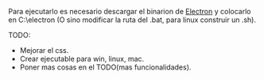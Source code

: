 Para ejecutarlo es necesario descargar el binarion de [Electron](https://github.com/electron/electron/releases/tag/v0.36.4) y colocarlo en C:\electron (O sino modificar la ruta del .bat, para linux construir un .sh).

TODO:
* Mejorar el css.
* Crear ejecutable para win, linux, mac.
* Poner mas cosas en el TODO(mas funcionalidades).
